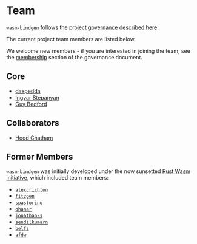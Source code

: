 # Team

`wasm-bindgen` follows the project [governance described here][governance].

The current project team members are listed below.

We welcome new members - if you are interested in joining the team, see the [membership] section of the governance document.

## Core

* [daxpedda](https://github.com/daxpedda)
* [Ingvar Stepanyan](https://github.com/RReverser)
* [Guy Bedford](https://github.com/guybedford)

## Collaborators

* [Hood Chatham](https://github.com/hoodmane)

## Former Members

`wasm-bindgen` was initially developed under the now sunsetted [Rust Wasm initiative], which included team members:

* [`alexcrichton`](https://github.com/alexcrichton)
* [`fitzgen`](https://github.com/fitzgen)
* [`spastorino`](https://github.com/spastorino)
* [`ohanar`](https://github.com/ohanar)
* [`jonathan-s`](https://github.com/jonathan-s)
* [`sendilkumarn`](https://github.com/sendilkumarn)
* [`belfz`](https://github.com/belfz)
* [`afdw`](https://github.com/afdw)

[Rust Wasm initiative]: https://github.com/rustwasm
[governance]: https://wasm-bindgen.github.io/wasm-bindgen/contributing/governance
[membership]: https://wasm-bindgen.github.io/wasm-bindgen/contributing/governance#membership
